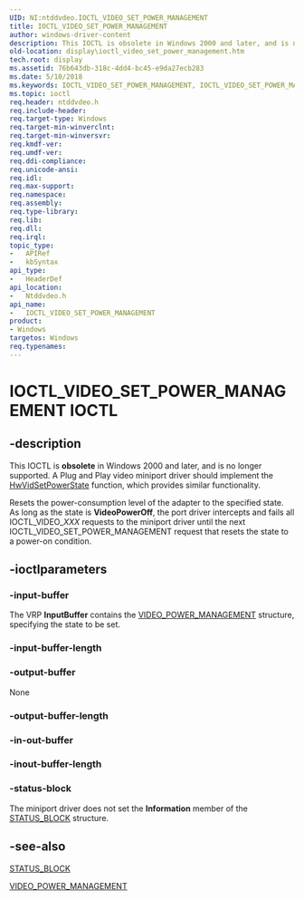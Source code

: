 ```yaml
---
UID: NI:ntddvdeo.IOCTL_VIDEO_SET_POWER_MANAGEMENT
title: IOCTL_VIDEO_SET_POWER_MANAGEMENT
author: windows-driver-content
description: This IOCTL is obsolete in Windows 2000 and later, and is no longer supported.
old-location: display\ioctl_video_set_power_management.htm
tech.root: display
ms.assetid: 76b643db-318c-4dd4-bc45-e9da27ecb283
ms.date: 5/10/2018
ms.keywords: IOCTL_VIDEO_SET_POWER_MANAGEMENT, IOCTL_VIDEO_SET_POWER_MANAGEMENT control, IOCTL_VIDEO_SET_POWER_MANAGEMENT control code [Display Devices], Video_IOCTLs_36fe9d13-31c0-435c-939c-af0ce6d5b380.xml, display.ioctl_video_set_power_management, ntddvdeo/IOCTL_VIDEO_SET_POWER_MANAGEMENT
ms.topic: ioctl
req.header: ntddvdeo.h
req.include-header: 
req.target-type: Windows
req.target-min-winverclnt: 
req.target-min-winversvr: 
req.kmdf-ver: 
req.umdf-ver: 
req.ddi-compliance: 
req.unicode-ansi: 
req.idl: 
req.max-support: 
req.namespace: 
req.assembly: 
req.type-library: 
req.lib: 
req.dll: 
req.irql: 
topic_type:
-	APIRef
-	kbSyntax
api_type:
-	HeaderDef
api_location:
-	Ntddvdeo.h
api_name:
-	IOCTL_VIDEO_SET_POWER_MANAGEMENT
product:
- Windows
targetos: Windows
req.typenames: 
---
```


# IOCTL_VIDEO_SET_POWER_MANAGEMENT IOCTL


## -description



This IOCTL is <b>obsolete</b> in Windows 2000 and later, and is no longer supported. A Plug and Play video miniport driver should implement the <a href="https://msdn.microsoft.com/d7800ab6-9d8f-47a7-b919-8b6b0197d163">HwVidSetPowerState</a> function, which provides similar functionality.

Resets the power-consumption level of the adapter to the specified state. As long as the state is <b>VideoPowerOff</b>, the port driver intercepts and fails all IOCTL_VIDEO_<i>XXX</i> requests to the miniport driver until the next IOCTL_VIDEO_SET_POWER_MANAGEMENT request that resets the state to a power-on condition.




## -ioctlparameters




### -input-buffer

The VRP <b>InputBuffer</b> contains the <a href="https://msdn.microsoft.com/library/windows/hardware/ff570542">VIDEO_POWER_MANAGEMENT</a> structure, specifying the state to be set.


### -input-buffer-length








### -output-buffer

None


### -output-buffer-length








### -in-out-buffer








### -inout-buffer-length








### -status-block

The miniport driver does not set the <b>Information</b> member of the <a href="https://msdn.microsoft.com/library/windows/hardware/ff569732">STATUS_BLOCK</a> structure.


## -see-also




<a href="https://msdn.microsoft.com/library/windows/hardware/ff569732">STATUS_BLOCK</a>



<a href="https://msdn.microsoft.com/library/windows/hardware/ff570542">VIDEO_POWER_MANAGEMENT</a>
 

 

